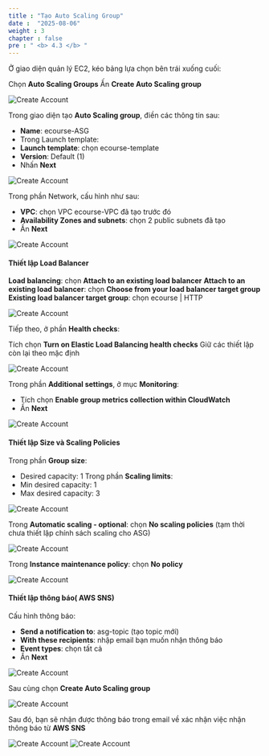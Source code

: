 ```yaml
---
title : "Tạo Auto Scaling Group"
date :  "2025-08-06"
weight : 3
chapter : false
pre : " <b> 4.3 </b> "
---
```


Ở giao diện quản lý EC2, kéo bảng lựa chọn bên trái xuống cuối:

Chọn **Auto Scaling Groups**
Ấn **Create Auto Scaling group**

![Create Account](/NestJS-AWS-workshop/images/4/ASG.png)

Trong giao diện tạo **Auto Scaling group**, điền các thông tin sau:
- **Name**: ecourse-ASG
- Trong Launch template:
- **Launch template**: chọn ecourse-template
- **Version**: Default (1)
- Nhấn **Next**

![Create Account](/NestJS-AWS-workshop/images/4/ASG1.PNG)

Trong phần Network, cấu hình như sau:

- **VPC**: chọn VPC ecourse-VPC đã tạo trước đó
- **Availability Zones and subnets**: chọn 2 public subnets đã tạo
- Ấn **Next**

![Create Account](/NestJS-AWS-workshop/images/4/ASG2.PNG)

#### Thiết lập Load Balancer
**Load balancing**: chọn **Attach to an existing load balancer**
**Attach to an existing load balancer**: chọn **Choose from your load balancer target group**
**Existing load balancer target group**: chọn ecourse | HTTP

![Create Account](/NestJS-AWS-workshop/images/4/ASG3.PNG)

Tiếp theo, ở phần **Health checks**:

Tích chọn **Turn on Elastic Load Balancing health checks**
Giữ các thiết lập còn lại theo mặc định

![Create Account](/NestJS-AWS-workshop/images/4/ASG4.png)

Trong phần **Additional settings**, ở mục **Monitoring**:

- Tích chọn **Enable group metrics collection within CloudWatch**
- Ấn **Next**

![Create Account](/NestJS-AWS-workshop/images/4/ASG5.png)

#### Thiết lập Size và Scaling Policies

Trong phần **Group size**:
- Desired capacity: 1
Trong phần **Scaling limits**:
- Min desired capacity: 1
- Max desired capacity: 3

![Create Account](/NestJS-AWS-workshop/images/4/ASG6.png)

Trong **Automatic scaling - optional**: chọn **No scaling policies** (tạm thời chưa thiết lập chính sách scaling cho ASG)

![Create Account](/NestJS-AWS-workshop/images/4/ASG7.png)

Trong **Instance maintenance policy**: chọn **No policy**

![Create Account](/NestJS-AWS-workshop/images/4/ASG8.png)

#### Thiết lập thông báo( AWS SNS)

Cấu hình thông báo:
- **Send a notification to**: asg-topic (tạo topic mới)
- **With these recipients**: nhập email bạn muốn nhận thông báo
- **Event types**: chọn tất cả
- Ấn **Next**

![Create Account](/NestJS-AWS-workshop/images/4/ASG9.PNG)

Sau cùng chọn **Create Auto Scaling group**

![Create Account](/NestJS-AWS-workshop/images/4/ASG10.png)

Sau đó, bạn sẽ nhận được thông báo trong email về xác nhận việc nhận thông báo từ **AWS SNS**

![Create Account](/NestJS-AWS-workshop/images/4/ASG12.png)
![Create Account](/NestJS-AWS-workshop/images/4/ASG11.png)

